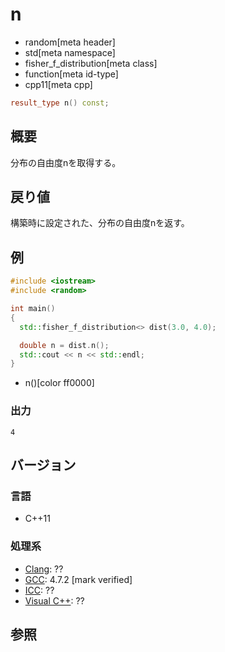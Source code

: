 # n
* random[meta header]
* std[meta namespace]
* fisher_f_distribution[meta class]
* function[meta id-type]
* cpp11[meta cpp]

```cpp
result_type n() const;
```

## 概要
分布の自由度nを取得する。


## 戻り値
構築時に設定された、分布の自由度nを返す。


## 例
```cpp example
#include <iostream>
#include <random>

int main()
{
  std::fisher_f_distribution<> dist(3.0, 4.0);

  double n = dist.n();
  std::cout << n << std::endl;
}
```
* n()[color ff0000]

### 出力
```
4
```

## バージョン
### 言語
- C++11

### 処理系
- [Clang](/implementation.md#clang): ??
- [GCC](/implementation.md#gcc): 4.7.2 [mark verified]
- [ICC](/implementation.md#icc): ??
- [Visual C++](/implementation.md#visual_cpp): ??


## 参照


